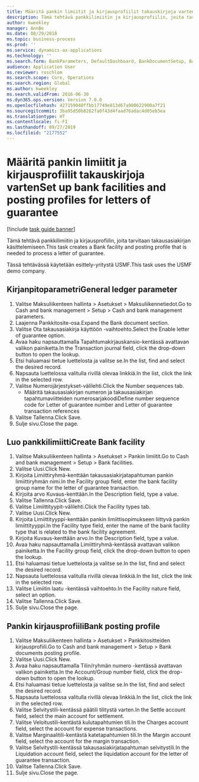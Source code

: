 ```yaml
---
title: Määritä pankin limiitit ja kirjausprofiilit takauskirjoja varten
description: Tämä tehtävä pankkilimiitin ja kirjausprofiilin, joita tarvitaan takausasiakirjan käsittelemiseen.
author: kweekley
manager: AnnBe
ms.date: 08/29/2018
ms.topic: business-process
ms.prod: ''
ms.service: dynamics-ax-applications
ms.technology: ''
ms.search.form: BankParameters, DefaultDashboard, BankDocumentSetup, BankDocumentPosting
audience: Application User
ms.reviewer: roschlom
ms.search.scope: Core, Operations
ms.search.region: Global
ms.author: kweekley
ms.search.validFrom: 2016-06-30
ms.dyn365.ops.version: Version 7.0.0
ms.openlocfilehash: 427159048ffbb17749e813d67a900622900a7f21
ms.sourcegitcommit: 3ba95d50b8262fa0f43d4faad76adac4d05eb3ea
ms.translationtype: HT
ms.contentlocale: fi-FI
ms.lasthandoff: 09/27/2019
ms.locfileid: "2177552"
---
```

# <a name="set-up-bank-facilities-and-posting-profiles-for-letters-of-guarantee"></a><span data-ttu-id="20b53-103">Määritä pankin limiitit ja kirjausprofiilit takauskirjoja varten</span><span class="sxs-lookup"><span data-stu-id="20b53-103">Set up bank facilities and posting profiles for letters of guarantee</span></span>

[!include [task guide banner](../../includes/task-guide-banner.md)]

<span data-ttu-id="20b53-104">Tämä tehtävä pankkilimiitin ja kirjausprofiilin, joita tarvitaan takausasiakirjan käsittelemiseen.</span><span class="sxs-lookup"><span data-stu-id="20b53-104">This task creates a Bank facility and posting profile that is needed to process a letter of guarantee.</span></span>



<span data-ttu-id="20b53-105">Tässä tehtävässä käytetään esittely-yritystä USMF.</span><span class="sxs-lookup"><span data-stu-id="20b53-105">This task uses the USMF demo company.</span></span> 




## <a name="general-ledger-parameter"></a><span data-ttu-id="20b53-106">Kirjanpitoparametri</span><span class="sxs-lookup"><span data-stu-id="20b53-106">General ledger parameter</span></span>
1. <span data-ttu-id="20b53-107">Valitse Maksuliikenteen hallinta > Asetukset > Maksuliikennetiedot.</span><span class="sxs-lookup"><span data-stu-id="20b53-107">Go to Cash and bank management > Setup > Cash and bank management parameters.</span></span>
2. <span data-ttu-id="20b53-108">Laajenna Pankkitosite-osa.</span><span class="sxs-lookup"><span data-stu-id="20b53-108">Expand the Bank document section.</span></span>
3. <span data-ttu-id="20b53-109">Valitse Ota takausasiakirja käyttöön -vaihtoehto.</span><span class="sxs-lookup"><span data-stu-id="20b53-109">Select the Enable letter of guarantee option.</span></span>
4. <span data-ttu-id="20b53-110">Avaa haku napsauttamalla Tapahtumakirjauskansio-kentässä avattavan valikon painiketta.</span><span class="sxs-lookup"><span data-stu-id="20b53-110">In the Transaction journal field, click the drop-down button to open the lookup.</span></span>
5. <span data-ttu-id="20b53-111">Etsi haluamasi tietue luettelosta ja valitse se.</span><span class="sxs-lookup"><span data-stu-id="20b53-111">In the list, find and select the desired record.</span></span>
6. <span data-ttu-id="20b53-112">Napsauta luettelossa valitulla rivillä olevaa linkkiä.</span><span class="sxs-lookup"><span data-stu-id="20b53-112">In the list, click the link in the selected row.</span></span>
7. <span data-ttu-id="20b53-113">Valitse Numerojärjestykset-välilehti.</span><span class="sxs-lookup"><span data-stu-id="20b53-113">Click the Number sequences tab.</span></span>
    * <span data-ttu-id="20b53-114">Määritä takausasiakirjan numeron ja takausasiakirjan tapahtumaviitteiden numerosarjakoodi</span><span class="sxs-lookup"><span data-stu-id="20b53-114">Define number sequence code for Letter of guarantee number and Letter of guarantee transaction references</span></span>  
8. <span data-ttu-id="20b53-115">Valitse Tallenna.</span><span class="sxs-lookup"><span data-stu-id="20b53-115">Click Save.</span></span>
9. <span data-ttu-id="20b53-116">Sulje sivu.</span><span class="sxs-lookup"><span data-stu-id="20b53-116">Close the page.</span></span>

## <a name="create-bank-facility"></a><span data-ttu-id="20b53-117">Luo pankkilimiitti</span><span class="sxs-lookup"><span data-stu-id="20b53-117">Create Bank facility</span></span>
1. <span data-ttu-id="20b53-118">Valitse Maksuliikenteen hallinta > Asetukset > Pankin limiitit.</span><span class="sxs-lookup"><span data-stu-id="20b53-118">Go to Cash and bank management > Setup > Bank facilities.</span></span>
2. <span data-ttu-id="20b53-119">Valitse Uusi.</span><span class="sxs-lookup"><span data-stu-id="20b53-119">Click New.</span></span>
3. <span data-ttu-id="20b53-120">Kirjoita Limiittiryhmä-kenttään takausasiakirjatapahtuman pankin limiittiryhmän nimi.</span><span class="sxs-lookup"><span data-stu-id="20b53-120">In the Facility group field, enter the bank facility group name for the letter of guarantee transaction.</span></span>
4. <span data-ttu-id="20b53-121">Kirjoita arvo Kuvaus-kenttään.</span><span class="sxs-lookup"><span data-stu-id="20b53-121">In the Description field, type a value.</span></span>
5. <span data-ttu-id="20b53-122">Valitse Tallenna.</span><span class="sxs-lookup"><span data-stu-id="20b53-122">Click Save.</span></span>
6. <span data-ttu-id="20b53-123">Valitse Limiittityypit-välilehti.</span><span class="sxs-lookup"><span data-stu-id="20b53-123">Click the Facility types tab.</span></span>
7. <span data-ttu-id="20b53-124">Valitse Uusi.</span><span class="sxs-lookup"><span data-stu-id="20b53-124">Click New.</span></span>
8. <span data-ttu-id="20b53-125">Kirjoita Limiittityyppi-kenttään pankin limiittisopimukseen liittyvä pankin limiittityyppi.</span><span class="sxs-lookup"><span data-stu-id="20b53-125">In the Facility type field, enter the name of the bank facility type that is related to the bank facility agreement.</span></span>
9. <span data-ttu-id="20b53-126">Kirjoita Kuvaus-kenttään arvo.</span><span class="sxs-lookup"><span data-stu-id="20b53-126">In the Description field, type a value.</span></span>
10. <span data-ttu-id="20b53-127">Avaa haku napsauttamalla Limiittiryhmä-kentässä avattavan valikon painiketta.</span><span class="sxs-lookup"><span data-stu-id="20b53-127">In the Facility group field, click the drop-down button to open the lookup.</span></span>
11. <span data-ttu-id="20b53-128">Etsi haluamasi tietue luettelosta ja valitse se.</span><span class="sxs-lookup"><span data-stu-id="20b53-128">In the list, find and select the desired record.</span></span>
12. <span data-ttu-id="20b53-129">Napsauta luettelossa valitulla rivillä olevaa linkkiä.</span><span class="sxs-lookup"><span data-stu-id="20b53-129">In the list, click the link in the selected row.</span></span>
13. <span data-ttu-id="20b53-130">Valitse Limiitin laatu -kentässä vaihtoehto.</span><span class="sxs-lookup"><span data-stu-id="20b53-130">In the Facility nature field, select an option.</span></span>
14. <span data-ttu-id="20b53-131">Valitse Tallenna.</span><span class="sxs-lookup"><span data-stu-id="20b53-131">Click Save.</span></span>
15. <span data-ttu-id="20b53-132">Sulje sivu.</span><span class="sxs-lookup"><span data-stu-id="20b53-132">Close the page.</span></span>

## <a name="bank-posting-profile"></a><span data-ttu-id="20b53-133">Pankin kirjausprofiili</span><span class="sxs-lookup"><span data-stu-id="20b53-133">Bank posting profile</span></span>
1. <span data-ttu-id="20b53-134">Valitse Maksuliikenteen hallinta > Asetukset > Pankkitositteiden kirjausprofiili.</span><span class="sxs-lookup"><span data-stu-id="20b53-134">Go to Cash and bank management > Setup > Bank documents posting profile.</span></span>
2. <span data-ttu-id="20b53-135">Valitse Uusi.</span><span class="sxs-lookup"><span data-stu-id="20b53-135">Click New.</span></span>
3. <span data-ttu-id="20b53-136">Avaa haku napsauttamalla Tilin/ryhmän numero -kentässä avattavan valikon painiketta.</span><span class="sxs-lookup"><span data-stu-id="20b53-136">In the Account/Group number field, click the drop-down button to open the lookup.</span></span>
4. <span data-ttu-id="20b53-137">Etsi haluamasi tietue luettelosta ja valitse se.</span><span class="sxs-lookup"><span data-stu-id="20b53-137">In the list, find and select the desired record.</span></span>
5. <span data-ttu-id="20b53-138">Napsauta luettelossa valitulla rivillä olevaa linkkiä.</span><span class="sxs-lookup"><span data-stu-id="20b53-138">In the list, click the link in the selected row.</span></span>
6. <span data-ttu-id="20b53-139">Valitse Selvitystili-kentässä päätili tilitystä varten.</span><span class="sxs-lookup"><span data-stu-id="20b53-139">In the Settle account field, select the main account for settlement.</span></span>
7. <span data-ttu-id="20b53-140">Valitse Veloitustili-kentästä kulutapahtumien tili.</span><span class="sxs-lookup"><span data-stu-id="20b53-140">In the Charges account field, select the account for expense transactions.</span></span>
8. <span data-ttu-id="20b53-141">Valitse Marginaalitili-kentästä katetapahtumien tili.</span><span class="sxs-lookup"><span data-stu-id="20b53-141">In the Margin account field, select the account for the margin transaction.</span></span>
9. <span data-ttu-id="20b53-142">Valitse Selvitystili-kentässä takausasiakirjatapahtuman selvitystili.</span><span class="sxs-lookup"><span data-stu-id="20b53-142">In the Liquidation account field, select the liquidation account for the letter of guarantee transaction.</span></span> 
10. <span data-ttu-id="20b53-143">Valitse Tallenna.</span><span class="sxs-lookup"><span data-stu-id="20b53-143">Click Save.</span></span>
11. <span data-ttu-id="20b53-144">Sulje sivu.</span><span class="sxs-lookup"><span data-stu-id="20b53-144">Close the page.</span></span>

